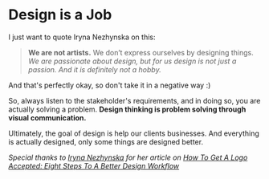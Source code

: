 # Design is a Job

I just want to quote Iryna Nezhynska on this:

>**We are not artists.** We don’t express ourselves by designing things. _We are passionate about design, but for us design is not just a passion. And it is definitely not a hobby._

And that's perfectly okay, so don't take it in a negative way :)

So, always listen to the stakeholder's requirements, and in doing so, you are actually solving a problem. **Design thinking is problem solving through visual communication.**

Ultimately, the goal of design is help our clients businesses. And everything is actually designed, only some things are designed better.  

_Special thanks to [Iryna Nezhynska](https://www.smashingmagazine.com/author/irynanezhynska/) for her article on [How To Get A Logo Accepted: Eight Steps To A Better Design Workflow](https://www.smashingmagazine.com/2016/02/design-workflow/)_